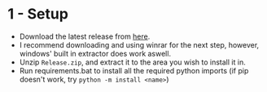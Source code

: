 # 1 - Setup

- Download the latest release from [here]().
- I recommend downloading and using winrar for the next step, however, windows' built in extractor does work aswell.
- Unzip `Release.zip`, and extract it to the area you wish to install it in.
- Run requirements.bat to install all the required python imports (if pip doesn't work, try `python -m install <name>`)
